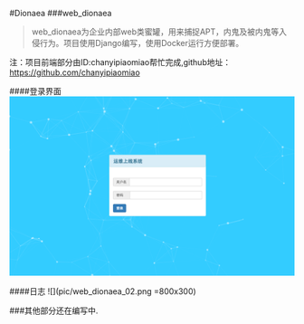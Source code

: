 #Dionaea
###web_dionaea

> web_dionaea为企业内部web类蜜罐，用来捕捉APT，内鬼及被内鬼等入侵行为。项目使用Django编写，使用Docker运行方便部署。


注：项目前端部分由ID:chanyipiaomiao帮忙完成,github地址：https://github.com/chanyipiaomiao


####登录界面
![](pic/web_dionaea_01.png)

####日志
![](pic/web_dionaea_02.png =800x300)

###其他部分还在编写中.
